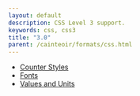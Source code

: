 ```yaml
---
layout: default
description: CSS Level 3 support.
keywords: css, css3
title: "3.0"
parent: /cainteoir/formats/css.html
---
```


*  [Counter Styles](css3counterstyles)
*  [Fonts](css3fonts)
*  [Values and Units](css3values)
